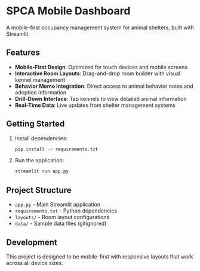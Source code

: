 # SPCA Mobile Dashboard

A mobile-first occupancy management system for animal shelters, built with Streamlit.

## Features

- **Mobile-First Design**: Optimized for touch devices and mobile screens
- **Interactive Room Layouts**: Drag-and-drop room builder with visual kennel management
- **Behavior Memo Integration**: Direct access to animal behavior notes and adoption information
- **Drill-Down Interface**: Tap kennels to view detailed animal information
- **Real-Time Data**: Live updates from shelter management systems

## Getting Started

1. Install dependencies:
   ```bash
   pip install -r requirements.txt
   ```

2. Run the application:
   ```bash
   streamlit run app.py
   ```

## Project Structure

- `app.py` - Main Streamlit application
- `requirements.txt` - Python dependencies
- `layouts/` - Room layout configurations
- `data/` - Sample data files (gitignored)

## Development

This project is designed to be mobile-first with responsive layouts that work across all device sizes.
